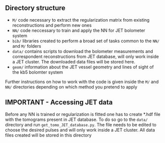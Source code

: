 ## Directory structure

- `M/`  code necessary to extract the regularization matrix from existing reconstructions and perform new ones
- `NN/` code neccessary to train and apply the NN for JET bolometer system
- `bib/`  libraries created to perform a broad set of tasks common to the `NN/` and `M/` folders
- `data/` contains scripts to download the bolometer measurements and correspondent reconstructions from JET database, will only work inside a JET cluster. The downloaded data files will be stored here.
- `geom/` information about the JET vessel geometry and lines of sight of the kb5 bolomter system

Further instructions on how to work with the code is given inside the `M/` and `NN/` directories depending on which method you pretend to apply

## IMPORTANT - Accessing JET data

Before any NN is trained or regularization is fitted one has to create *.hdf file with the tomograms present in JET database. To do so go to the `data/` directory and run `get_tomo_JET_database.py`. The file needs to be edited to choose the desired pulses and will only work inside a JET cluster. All data files created will be stored in this directory

